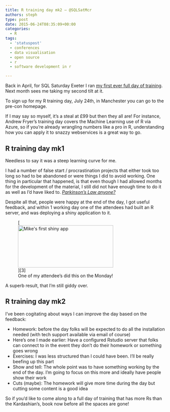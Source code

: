 ```yaml
---
title: R training day mk2 – @SQLSatMcr
authors: steph
type: post
date: 2015-06-24T08:35:09+00:00
categories:
  - R
tags:
  - 'statuspost'
  - conferences
  - data visualisation
  - open source
  - r
  - software development in r

---
```

Back in April, for SQL Saturday Exeter I ran [my first ever full day of training][1]. Next month sees me taking my second tilt at it.

To sign up for my R training day, July 24th, in Manchester you can go to the pre-con homepage.

If I may say so myself, it&#8217;s a steal at £99 but then they all are! For instance, Andrew Fryer&#8217;s training day covers the Machine Learning use of R via Azure, so if you&#8217;re already wrangling numbers like a pro in R, understanding how you can apply it to snazzy webservices is a great way to go.
  
<!--more-->

## R training day mk1

Needless to say it was a steep learning curve for me.

I had a number of false start / procrastination projects that either took too long so had to be abandoned or were things I did to avoid working. One thing in particular that happened, is that even though I had allowed months for the development of the material, I still did not have enough time to do it as well as I&#8217;d have liked to. _[Parkinson&#8217;s Law anyone?][2]_

Despite all that, people were happy at the end of the day, I got useful feedback, and within 1 working day one of the attendees had built an R server, and was deploying a shiny application to it.
  
<figure id="attachment_61377" style="width: 300px" class="wp-caption alignnone">[<img src="../img/2013DailyWeatherStats.JPG_hkrybo.jpg" alt="Mike&#039;s first shiny app" width="300" height="133" class="size-medium wp-image-61377" />][3]<figcaption class="wp-caption-text">One of my attendee&#8217;s did this on the Monday!</figcaption></figure>

A superb result, that I&#8217;m still giddy over.

## R training day mk2

I&#8217;ve been cogitating about ways I can improve the day based on the feedback:

  * Homework: before the day folks will be expected to do all the installation needed (with tech support available via email of course)
  * Here&#8217;s one I made earlier: Have a configured Rstudio server that folks can connect to in the event they don&#8217;t do their homework or something goes wrong
  * Exercises: I was less structured than I could have been. I&#8217;ll be really beefing up this part
  * Show and tell: The whole point was to have something working by the end of the day. I&#8217;m going to focus on this more and ideally have people show their work
  * Cuts (maybe): The homework will give more time during the day but cutting some content is a good idea

So if you&#8217;d like to come along to a full day of training that has more Rs than the Kardashian&#8217;s, book now before all the spaces are gone!

 [1]: https://itsalocke.com/sqlsaturday-exeter-2015/
 [2]: https://en.wikipedia.org/?title=Parkinson%27s_law
 [3]: ../img/2013DailyWeatherStats.JPG_hkrybo.jpg